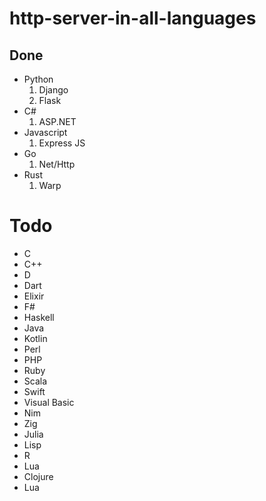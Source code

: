 # http-server-in-all-languages



## Done

- Python
    1. Django
    2. Flask
- C#
    1. ASP.NET
- Javascript
    1. Express JS
 - Go
    1. Net/Http
- Rust
    1. Warp


# Todo

- C
- C++
- D
- Dart
- Elixir
- F#
- Haskell
- Java
- Kotlin
- Perl
- PHP
- Ruby
- Scala
- Swift
- Visual Basic
- Nim
- Zig
- Julia
- Lisp
- R
- Lua
- Clojure
- Lua
